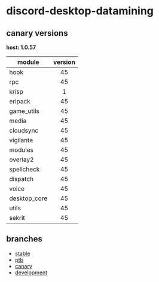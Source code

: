 # discord-desktop-datamining

## canary versions

**host: 1.0.57**

| module | version |
| ------ | :-----: |
| hook | 45 |
| rpc | 45 |
| krisp | 1 |
| erlpack | 45 |
| game_utils | 45 |
| media | 45 |
| cloudsync | 45 |
| vigilante | 45 |
| modules | 45 |
| overlay2 | 45 |
| spellcheck | 45 |
| dispatch | 45 |
| voice | 45 |
| desktop_core | 45 |
| utils | 45 |
| sekrit | 45 |

## branches

- [stable](https://github.com/OpenAsar/discord-desktop-datamining/tree/stable)
- [ptb](https://github.com/OpenAsar/discord-desktop-datamining/tree/ptb)
- [canary](https://github.com/OpenAsar/discord-desktop-datamining/tree/canary)
- [development](https://github.com/OpenAsar/discord-desktop-datamining/tree/development)